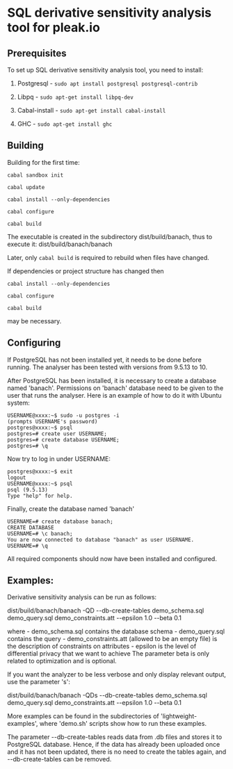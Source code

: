 # SQL derivative sensitivity analysis tool for pleak.io

## Prerequisites

To set up SQL derivative sensitivity analysis tool, you need to install:

1) Postgresql - `sudo apt install postgresql postgresql-contrib`

2) Libpq - `sudo apt-get install libpq-dev`

3) Cabal-install - `sudo apt-get install cabal-install`

4) GHC - `sudo apt-get install ghc`

## Building

Building for the first time:

`cabal sandbox init`

`cabal update`

`cabal install --only-dependencies`

`cabal configure`

`cabal build`

The executable is created in the subdirectory dist/build/banach, thus to execute it:
    dist/build/banach/banach

Later, only 
`cabal build`
is required to rebuild when files have changed.

If dependencies or project structure has changed then

`cabal install --only-dependencies`

`cabal configure`

`cabal build`

may be necessary.

## Configuring

If PostgreSQL has not been installed yet, it needs to be done before running. The analyser has been tested with versions from 9.5.13 to 10.

After PostgreSQL has been installed, it is necessary to create a database named 'banach'.
Permissions on 'banach' database need to be given to the user that runs the analyser.
Here is an example of how to do it with Ubuntu system:

    USERNAME@xxxx:~$ sudo -u postgres -i
    (prompts USERNAME's password)
    postgres@xxxx:~$ psql
    postgres=# create user USERNAME;
    postgres=# create database USERNAME;
    postgres=# \q

Now try to log in under USERNAME:

    postgres@xxxx:~$ exit
    logout
    USERNAME@xxxx:~$ psql
    psql (9.5.13)
    Type "help" for help.

Finally, create the database named 'banach'

    USERNAME=# create database banach;
    CREATE DATABASE
    USERNAME=# \c banach;
    You are now connected to database "banach" as user USERNAME.
    USERNAME=# \q

All required components should now have been installed and configured.

## Examples:

Derivative sensitivity analysis can be run as follows:

   dist/build/banach/banach -QD --db-create-tables demo_schema.sql demo_query.sql demo_constraints.att --epsilon 1.0 --beta 0.1

where
    - demo_schema.sql contains the database schema
    - demo_query.sql contains the query
    - demo_constraints.att (allowed to be an empty file) is the description of constraints on attributes
    - epsilon is the level of differential privacy that we want to achieve
    The parameter beta is only related to optimization and is optional.

If you want the analyzer to be less verbose and only display relevant output, use the parameter 's':

  dist/build/banach/banach -QDs --db-create-tables demo_schema.sql demo_query.sql demo_constraints.att --epsilon 1.0 --beta 0.1

More examples can be found in the subdirectories of 'lightweight-examples', where 'demo.sh' scripts show how to run these examples.

The parameter --db-create-tables reads data from .db files and stores it to PostgreSQL database. Hence, if the data has already been uploaded once and it has not been updated, there is no need to create the tables again, and --db-create-tables can be removed.

